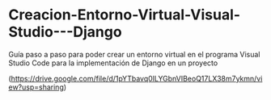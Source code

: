 # Creacion-Entorno-Virtual-Visual-Studio---Django
Guía paso a paso para poder crear un entorno virtual en el programa Visual Studio Code para la implementación de Django en un proyecto



(https://drive.google.com/file/d/1pYTbavq0lLYGbnVIBeoQ17LX38m7ykmn/view?usp=sharing)
